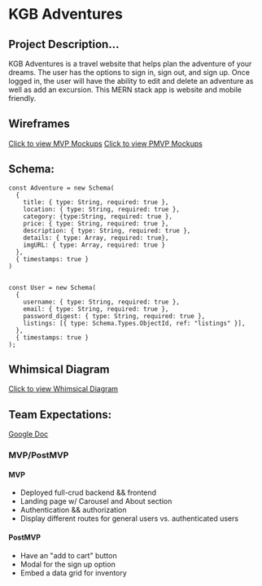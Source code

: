 # KGB Adventures


## Project Description...

KGB Adventures is a travel website that helps plan the adventure of your dreams. The user has the options to sign in, sign out, and sign up. Once logged in, the user will have the ability to edit and delete an adventure as well as add an excursion. This MERN stack app is website and mobile friendly.

## Wireframes
[Click to view MVP Mockups](https://ibb.co/qppTdS7)
[Click to view PMVP Mockups](https://ibb.co/ZVFgmzy)

## Schema:

```
const Adventure = new Schema(
  {
    title: { type: String, required: true },
    location: { type: String, required: true },
    category: {type:String, required: true },
    price: { type: String, required: true },
    description: { type: String, required: true },
    details: { type: Array, required: true},
    imgURL: { type: Array, required: true }
  },
  { timestamps: true }
)
 
```
```
const User = new Schema(
  {
    username: { type: String, required: true },
    email: { type: String, required: true },
    password_digest: { type: String, required: true },
    listings: [{ type: Schema.Types.ObjectId, ref: "listings" }],
  },
  { timestamps: true }
);
```
## Whimsical Diagram
[Click to view Whimsical Diagram](https://whimsical.com/kgb-adventures-flow-5jdycxhvXYHpgH67EB4Gd4)

## Team Expectations:
[Google Doc](https://docs.google.com/document/d/1LLPvfZ1UdFtXFbPLtWd30ALIpCsPzNmO8_Wz-IJZUpY/edit?usp=sharing)

### MVP/PostMVP

#### MVP 
- Deployed full-crud backend && frontend
- Landing page w/ Carousel and About section
- Authentication && authorization
- Display different routes for general users vs. authenticated users

#### PostMVP  
- Have an "add to cart" button
- Modal for the sign up option
- Embed a data grid for inventory








